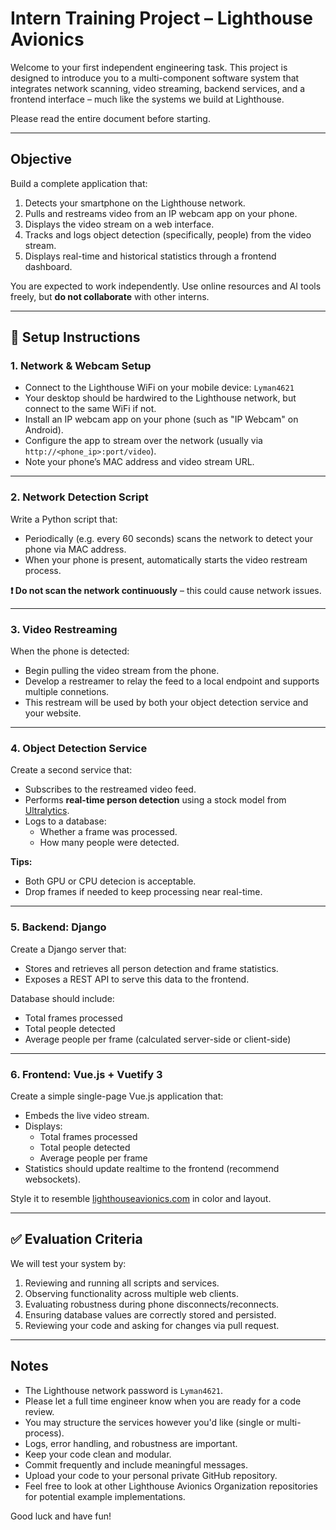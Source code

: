 # Intern Training Project – Lighthouse Avionics

Welcome to your first independent engineering task. This project is designed to introduce you to a multi-component software system that integrates network scanning, video streaming, backend services, and a frontend interface – much like the systems we build at Lighthouse.

Please read the entire document before starting.

---

## Objective

Build a complete application that:

1. Detects your smartphone on the Lighthouse network.
2. Pulls and restreams video from an IP webcam app on your phone.
3. Displays the video stream on a web interface.
4. Tracks and logs object detection (specifically, people) from the video stream.
5. Displays real-time and historical statistics through a frontend dashboard.

You are expected to work independently. Use online resources and AI tools freely, but **do not collaborate** with other interns.

---

## 🔧 Setup Instructions

### 1. Network & Webcam Setup

- Connect to the Lighthouse WiFi on your mobile device: `Lyman4621`
- Your desktop should be hardwired to the Lighthouse network, but connect to the same WiFi if not.
- Install an IP webcam app on your phone (such as "IP Webcam" on Android).
- Configure the app to stream over the network (usually via `http://<phone_ip>:port/video`).
- Note your phone’s MAC address and video stream URL.

---

### 2. Network Detection Script

Write a Python script that:

- Periodically (e.g. every 60 seconds) scans the network to detect your phone via MAC address.
- When your phone is present, automatically starts the video restream process.

**❗ Do not scan the network continuously** – this could cause network issues.

---

### 3. Video Restreaming

When the phone is detected:

- Begin pulling the video stream from the phone.
- Develop a restreamer to relay the feed to a local endpoint and supports multiple connetions.
- This restream will be used by both your object detection service and your website.

---

### 4. Object Detection Service

Create a second service that:

- Subscribes to the restreamed video feed.
- Performs **real-time person detection** using a stock model from [Ultralytics](https://github.com/ultralytics/ultralytics).
- Logs to a database:
  - Whether a frame was processed.
  - How many people were detected.

**Tips:**
- Both GPU or CPU detecion is acceptable.
- Drop frames if needed to keep processing near real-time.

---

### 5. Backend: Django

Create a Django server that:

- Stores and retrieves all person detection and frame statistics.
- Exposes a REST API to serve this data to the frontend.

Database should include:
- Total frames processed
- Total people detected
- Average people per frame (calculated server-side or client-side)

---

### 6. Frontend: Vue.js + Vuetify 3

Create a simple single-page Vue.js application that:

- Embeds the live video stream.
- Displays:
  - Total frames processed
  - Total people detected
  - Average people per frame
- Statistics should update realtime to the frontend (recommend websockets).

Style it to resemble [lighthouseavionics.com](http://lighthouseavionics.com) in color and layout.

---

## ✅ Evaluation Criteria

We will test your system by:

1. Reviewing and running all scripts and services.
2. Observing functionality across multiple web clients.
3. Evaluating robustness during phone disconnects/reconnects.
4. Ensuring database values are correctly stored and persisted.
5. Reviewing your code and asking for changes via pull request.

---

## Notes

- The Lighthouse network password is `Lyman4621`.
- Please let a full time engineer know when you are ready for a code review.
- You may structure the services however you'd like (single or multi-process).
- Logs, error handling, and robustness are important.
- Keep your code clean and modular.
- Commit frequently and include meaningful messages.
- Upload your code to your personal private GitHub repository.
- Feel free to look at other Lighthouse Avionics Organization repositories for potential example implementations.

Good luck and have fun!
